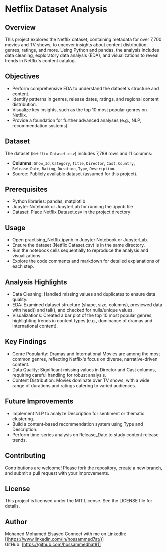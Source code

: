 # Netflix Dataset Analysis

## Overview
This project explores the Netflix dataset, containing metadata for over 7,700 movies and TV shows, to uncover insights about content distribution, genres, ratings, and more. Using Python and pandas, the analysis includes data cleaning, exploratory data analysis (EDA), and visualizations to reveal trends in Netflix's content catalog.

## Objectives
- Perform comprehensive EDA to understand the dataset's structure and content.
- Identify patterns in genres, release dates, ratings, and regional content distribution.
- Visualize key insights, such as the top 10 most popular genres on Netflix.
- Provide a foundation for further advanced analyses (e.g., NLP, recommendation systems).

## Dataset
The dataset (`Netflix Dataset.csv`) includes 7,789 rows and 11 columns:
- **Columns**: `Show_Id`, `Category`, `Title`, `Director`, `Cast`, `Country`, `Release_Date`, `Rating`, `Duration`, `Type`, `Description`.
- Source: Publicly available dataset (assumed for this project).


## Prerequisites
- Python libraries: pandas, matplotlib
- Jupyter Notebook or JupyterLab for running the .ipynb file
- Dataset: Place Netflix Dataset.csv in the project directory

## Usage
- Open practising_Netflix.ipynb in Jupyter Notebook or JupyterLab.
- Ensure the dataset (Netflix Dataset.csv) is in the same directory.
- Run the notebook cells sequentially to reproduce the analysis and visualizations.
- Explore the code comments and markdown for detailed explanations of each step.

## Analysis Highlights
- Data Cleaning: Handled missing values and duplicates to ensure data quality.
- EDA: Examined dataset structure (shape, size, columns), previewed data with head() and tail(), and checked for nulls/unique values.
- Visualizations: Created a bar plot of the top 10 most popular genres, highlighting trends in content types (e.g., dominance of dramas and international content).

## Key Findings
- Genre Popularity: Dramas and International Movies are among the most common genres, reflecting Netflix's focus on diverse, narrative-driven content.
- Data Quality: Significant missing values in Director and Cast columns, requiring careful handling for robust analysis.
- Content Distribution: Movies dominate over TV shows, with a wide range of durations and ratings catering to varied audiences.

## Future Improvements
- Implement NLP to analyze Description for sentiment or thematic clustering.
- Build a content-based recommendation system using Type and Description.
- Perform time-series analysis on Release_Date to study content release trends.

## Contributing
Contributions are welcome! Please fork the repository, create a new branch, and submit a pull request with your improvements.

## License
This project is licensed under the MIT License. See the LICENSE file for details.

## Author
Mohaned Mohamed Elsayed
Connect with me on LinkedIn: [(https://www.linkedin.com/in/hossammed7at/)]  
GitHub: [https://github.com/hossammedhat81]
